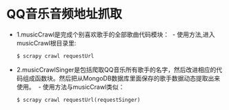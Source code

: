 # QQ音乐音频地址抓取
- 1.musicCrawl是完成个别喜欢歌手的全部歌曲代码模块：
  - 使用方法,进入musicCrawl根目录里:
  ```
  $ scrapy crawl requestUrl
  ```
- 2.musicCrawlSinger是包括爬取QQ音乐所有歌手的名字，然后改进相应的代码组成函数块。然后把从MongoDB数据库里面保存的歌手数据动态提取出来使用。
  - 使用方法与musicCrawl类似：
  ```
  $ scrapy crawl requestUrl(requestSinger)
  ```
